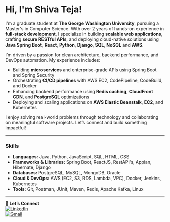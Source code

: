 # Hi, I'm Shiva Teja! 

I'm a graduate student at **The George Washington University**, pursuing a Master's in Computer Science. With over 2 years of hands-on experience in **full-stack development**, I specialize in building **scalable web applications**, crafting **secure RESTful APIs**, and deploying cloud-native solutions using **Java Spring Boot**, **React**, **Python**, **Django**, **SQL**, **NoSQL** and **AWS**.

I’m driven by a passion for clean architecture, backend performance, and DevOps automation. My experience includes:

- Building **microservices** and enterprise-grade APIs using Spring Boot and Spring Security
- Orchestrating **CI/CD pipelines** with AWS EC2, CodePipeline, CodeBuild, and Docker
- Enhancing backend performance using **Redis caching**, **CloudFront CDN**, and **PostgreSQL** optimizations
- Deploying and scaling applications on **AWS Elastic Beanstalk**, **EC2**, and Kubernetes

I enjoy solving real-world problems through technology and collaborating on meaningful software projects. Let’s connect and build something impactful!

---

### Skills
- **Languages:** Java, Python, JavaScript, SQL, HTML, CSS  
- **Frameworks & Libraries:** Spring Boot, ReactJS, RestAPI's, Appian, Hibernate, Django  
- **Databases:** PostgreSQL, MySQL, MongoDB, Oracle  
- **Cloud & DevOps:** AWS (EC2, S3, RDS, Lambda, VPC), Docker, Jenkins, Kubernetes  
- **Tools:** Git, Postman, JUnit, Maven, Redis, Apache Kafka, Linux

---

📌 **Let’s Connect**  
[![LinkedIn](https://img.shields.io/badge/LinkedIn-0077B5?style=for-the-badge&logo=linkedin&logoColor=white)](https://www.linkedin.com/in/shivateja25/)  
[![Gmail](https://img.shields.io/badge/Gmail-D14836?style=for-the-badge&logo=gmail&logoColor=white)](mailto:beerellishivateja@gmail.com)
